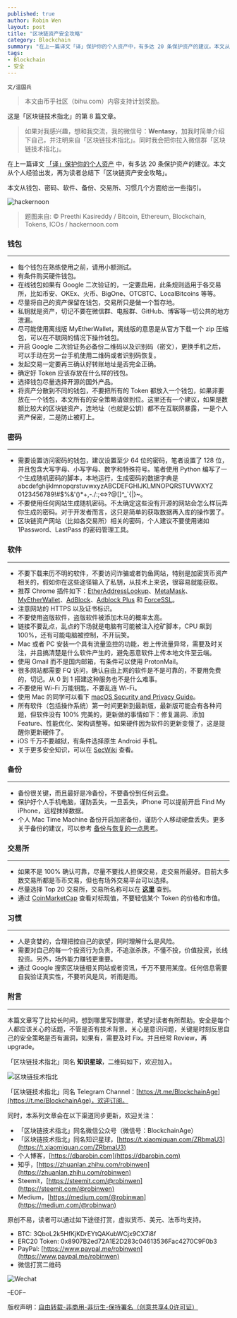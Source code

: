 ```yaml
---
published: true
author: Robin Wen
layout: post
title: "区块链资产安全攻略"
category: Blockchain
summary: "在上一篇译文「译」保护你的个人资产中，有多达 20 条保护资产的建议。本文从个人经验出发，再为读者总结下「区块链资产安全攻略」。本文从钱包、密码、软件、备份、交易所、习惯几个方面给出一些指引。本篇文章写了比较长时间，想到哪里写到哪里，希望对读者有所帮助。安全是每个人都应该关心的话题，不管是否有技术背景。关心是意识问题，关键是时刻反思自己的安全策略是否有漏洞，如果有，需要及时 Fix。并且经常 Review，再 upgrade。"
tags:
- Blockchain
- 安全
---
```


`文/温国兵`

> 本文由币乎社区（bihu.com）内容支持计划奖励。

这是「区块链技术指北」的第 8 篇文章。

> 如果对我感兴趣，想和我交流，我的微信号：**Wentasy**，加我时简单介绍下自己，并注明来自「区块链技术指北」。同时我会把你拉入微信群「区块链技术指北」。

在上一篇译文 [「译」保护你的个人资产](http://dbarobin.com/2017/12/13/blockchain-protect-your-funds) 中，有多达 20 条保护资产的建议。本文从个人经验出发，再为读者总结下「区块链资产安全攻略」。

本文从钱包、密码、软件、备份、交易所、习惯几个方面给出一些指引。

![hackernoon](https://i.imgur.com/O07H43e.jpg)

> 题图来自: © Preethi Kasireddy / Bitcoin, Ethereum, Blockchain, Tokens, ICOs / hackernoon.com

### 钱包
***

* 每个钱包在熟练使用之前，请用小额测试。
* 有条件购买硬件钱包。
* 在线钱包如果有 Google 二次验证的，一定要启用，此条规则适用于各交易所，比如币安、OKEx、火币、BigOne、OTCBTC、LocalBitcoins 等等。
* 尽量将自己的资产保留在钱包，交易所只是做一个暂存地。
* 私钥就是资产，切记不要在微信群、电报群、GitHub、博客等一切公共的地方泄漏。
* 尽可能使用离线版 MyEtherWallet，离线版的意思是从官方下载一个 zip 压缩包，可以在不联网的情况下操作钱包。
* 开启 Google 二次验证务必备份二维码以及识别码（密文），更换手机之后，可以手动在另一台手机使用二维码或者识别码恢复。
* 发起交易一定要再三确认好转账地址是否完全正确。
* 确定好 Token 应该存放在什么样的钱包。
* 选择钱包尽量选择开源的国外产品。
* 将资产分散到不同的钱包，不要把所有的 Token 都放入一个钱包，如果非要放在一个钱包，本文所有的安全策略请做到位。这里还有一个建议，如果是数额比较大的区块链资产，连地址（也就是公钥）都不在互联网暴露，一是个人资产保密，二是防止被盯上。

### 密码
***

* 需要设置访问密码的钱包，建议设置至少 64 位的密码，笔者设置了 128 位，并且包含大写字母、小写字母、数字和特殊符号。笔者使用 Python 编写了一个生成随机密码的脚本，本地运行，生成密码的数据字典是 abcdefghijklmnopqrstuvwxyzABCDEFGHIJKLMNOPQRSTUVWXYZ \
0123456789!#$%&'()*+,-./:;<=>?@[\]^_\`{|}~。
* 不要使用任何网站生成随机密码。不太确定这些没有开源的网站会怎么样玩弄你生成的密码。对于开发者而言，这只是简单的获取数据再入库的操作罢了。
* 区块链资产网站（比如各交易所）相关的密码，个人建议不要使用诸如 1Password、LastPass 的密码管理工具。

### 软件
***

* 不要下载来历不明的软件，不要访问诈骗或者钓鱼网站，特别是加密货币资产相关的，假如你在这些途径输入了私钥，从技术上来说，很容易就能获取。
* 推荐 Chrome 插件如下：[EtherAddressLookup](https://chrome.google.com/webstore/detail/etheraddresslookup/pdknmigbbbhmllnmgdfalmedcmcefdfn)、[MetaMask](https://chrome.google.com/webstore/detail/metamask/nkbihfbeogaeaoehlefnkodbefgpgknn)、[MyEtherWallet](https://chrome.google.com/webstore/detail/myetherwallet/nlbmnnijcnlegkjjpcfjclmcfggfefdm)、[AdBlock](https://chrome.google.com/webstore/detail/adblock/gighmmpiobklfepjocnamgkkbiglidom)、[Adblock Plus](https://chrome.google.com/webstore/detail/adblock-plus/cfhdojbkjhnklbpkdaibdccddilifddb) 和 [ForceSSL](https://chrome.google.com/webstore/detail/forcessl/bljkjfinmjgppmnmbemglboechkjbhka)。
* 注意网站的 HTTPS 以及证书标识。
* 不要使用盗版软件，盗版软件被添加木马的概率太高。
* 链接不要乱点，乱点的下场就是电脑有可能被注入挖矿脚本，CPU 飙到 100%，还有可能电脑被控制，不开玩笑。
* Mac 或者 PC 安装一个具有流量监控的功能，若上传流量异常，需要及时关注，并且搞清楚是什么软件产生的，避免恶意软件上传本地文件至云端。
* 使用 Gmail 而不是国内邮箱，有条件可以使用 ProtonMail。
* 很多网站都需要 FQ 访问，确认自由上网的软件是不是可靠的，不要用免费的，切记。从 0 到 1 搭建这种服务也不是什么难事。
* 不要使用 Wi-Fi 万能钥匙，不要乱连 Wi-Fi。
* 使用 Mac 的同学可以看下 [macOS Security and Privacy Guide](https://github.com/drduh/macOS-Security-and-Privacy-Guide)。
* 所有软件（包括操作系统）第一时间更新到最新版，最新版可能会有各种问题，但软件没有 100% 完美的，更新做的事情如下：修复漏洞、添加 Feature、性能优化、架构调整等。如果硬件因为软件的更新变慢了，这是提醒你更新硬件了。
* iOS 千万不要越狱，有条件选择原生 Android 手机。
* 关于更多安全知识，可以在 [SecWiki](https://www.sec-wiki.com) 查看。

### 备份
***

* 备份很关键，而且最好是冷备份，不要备份到任何云盘。
* 保护好个人手机电脑，谨防丢失，一旦丢失，iPhone 可以提前开启 Find My iPhone，远程抹掉数据。
* 个人 Mac Time Machine 备份开启加密备份，谨防个人移动硬盘丢失。更多关于备份的建议，可以参考 [备份与恢复的一点思考](https://dbarobin.com/2017/11/17/thoughts-on-backup-and-recovery)。

### 交易所
***

* 如果不是 100% 确认可靠，尽量不要找人担保交易，走交易所最好。目前大多数交易所都是币币交易，但也有场外交易平台可以选择。
* 尽量选择 Top 20 交易所，交易所名称可以在 **[这里](https://coinmarketcap.com/exchanges/volume/24-hour)** 查到。
* 通过 [CoinMarketCap](https://coinmarketcap.com) 查看对标现值，不要轻信某个 Token 的价格和市值。

### 习惯
***

* 人是贪婪的，合理把控自己的欲望，同时理解什么是风险。
* 需要对自己的每一个投资行为负责，不追涨杀跌，不懂不投，价值投资，长线投资。另外，场外能力赚钱更重要。
* 通过 Google 搜索区块链相关网站或者资讯，千万不要用某度。任何信息需要自我验证真实性，不要听风是风，听雨是雨。

### 附言
***

本篇文章写了比较长时间，想到哪里写到哪里，希望对读者有所帮助。安全是每个人都应该关心的话题，不管是否有技术背景。关心是意识问题，关键是时刻反思自己的安全策略是否有漏洞，如果有，需要及时 Fix。并且经常 Review，再 upgrade。

「区块链技术指北」同名 **知识星球**，二维码如下，欢迎加入。

![区块链技术指北](https://i.imgur.com/pQxlDqF.jpg)

「区块链技术指北」同名 Telegram Channel：[https://t.me/BlockchainAge](https://t.me/BlockchainAge)，欢迎订阅。

同时，本系列文章会在以下渠道同步更新，欢迎关注：

* 「区块链技术指北」同名微信公众号（微信号：BlockchainAge）
* 「区块链技术指北」同名知识星球，[https://t.xiaomiquan.com/ZRbmaU3](https://t.xiaomiquan.com/ZRbmaU3)
* 个人博客，[https://dbarobin.com](https://dbarobin.com)
* 知乎，[https://zhuanlan.zhihu.com/robinwen](https://zhuanlan.zhihu.com/robinwen)
* Steemit，[https://steemit.com/@robinwen](https://steemit.com/@robinwen)
* Medium，[https://medium.com/@robinwan](https://medium.com/@robinwan)

原创不易，读者可以通过如下途径打赏，虚拟货币、美元、法币均支持。

* BTC: 3QboL2k5HfKjKDrEYtQAKubWCjx9CX7i8f
* ERC20 Token: 0x8907B2ed72A1E2D283c04613536Fac4270C9F0b3
* PayPal: [https://www.paypal.me/robinwen](https://www.paypal.me/robinwen)
* 微信打赏二维码

![Wechat](https://i.imgur.com/SzoNl5b.jpg)

–EOF–

版权声明：[自由转载-非商用-非衍生-保持署名（创意共享4.0许可证）](http://creativecommons.org/licenses/by-nc-nd/4.0/deed.zh)
